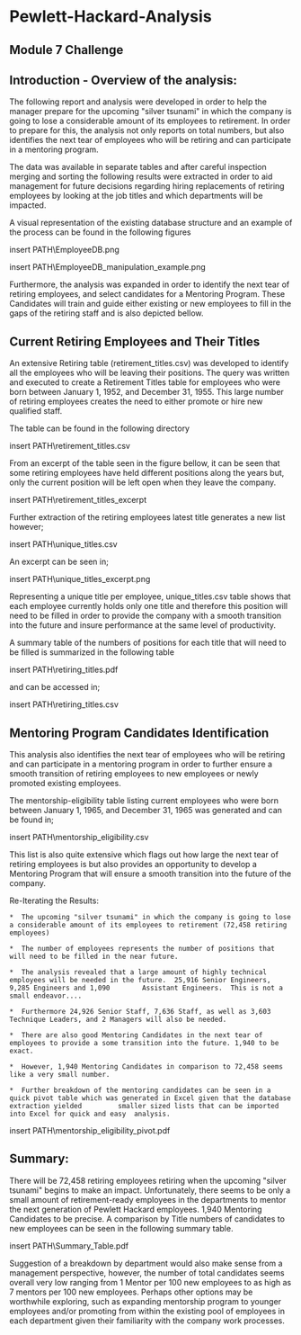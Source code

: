 # Pewlett-Hackard-Analysis
## Module 7 Challenge

## Introduction - Overview of the analysis:

The following report and analysis were developed in order to help the manager prepare for the upcoming "silver tsunami" in which the company is going to lose a considerable amount of its employees to retirement.  In order to prepare for this, the analysis not only reports on total numbers, but also identifies the next tear of employees who will be retiring and can participate in a mentoring program.  

The data was available in separate tables and after careful inspection merging and sorting the following results were extracted in order to aid management for future decisions regarding hiring replacements of retiring employees by looking at the job titles and which departments will be impacted.  

A visual representation of the existing database structure and an example of the process can be found in the following figures

insert PATH\EmployeeDB.png

insert PATH\EmployeeDB_manipulation_example.png


Furthermore, the analysis was expanded in order to identify the next tear of retiring employees, and select candidates for a Mentoring Program.   These Candidates will train and guide either existing or new employees to fill in the gaps of the retiring staff and is also depicted bellow.   

## Current Retiring Employees and Their Titles 

An extensive Retiring table (retirement_titles.csv) was developed to identify all the employees who will be leaving their positions.  The query was written and executed to create a Retirement Titles table for employees who were born between January 1, 1952, and December 31, 1955. This large number of retiring employees creates the need to either promote or hire new qualified staff. 

The table can be found in the following directory

insert PATH\retirement_titles.csv

From an excerpt of the table seen in the figure bellow, it can be seen that some retiring employees have held different positions along the years but, only the current position will be left open when they leave the company.    

insert PATH\retirement_titles_excerpt

Further extraction of the retiring employees latest title generates a new list however;

insert PATH\unique_titles.csv

An excerpt can be seen in;

insert PATH\unique_titles_excerpt.png

Representing a unique title per employee, unique_titles.csv table shows that each employee currently holds only one title and therefore this position will need to be filled in order to provide the company with a smooth transition into the future and insure performance at the same level of productivity.

A summary table of the numbers of positions for each title that will need to be filled is summarized in the following table

insert PATH\retiring_titles.pdf

and can be accessed  in; 

insert PATH\retiring_titles.csv


## Mentoring Program Candidates Identification

This analysis also identifies the next tear of employees who will be retiring and can participate in a mentoring program in order to further ensure a smooth transition of retiring employees to new employees or newly promoted existing employees.

The mentorship-eligibility table listing current employees who were born between January 1, 1965, and December 31, 1965 was generated and can be found in; 

insert PATH\mentorship_eligibility.csv

This list is also quite extensive which flags out how large the next tear of retiring employees is but also provides an opportunity to develop a Mentoring Program that will ensure a smooth transition into the future of the company. 


Re-Iterating the Results: 

	*  The upcoming "silver tsunami" in which the company is going to lose a considerable amount of its employees to retirement (72,458 retiring employees)

	*  The number of employees represents the number of positions that will need to be filled in the near future.

	*  The analysis revealed that a large amount of highly technical employees will be needed in the future.  25,916 Senior Engineers, 9,285 Engineers and 1,090 		Assistant Engineers.  This is not a small endeavor....
	
	*  Furthermore 24,926 Senior Staff, 7,636 Staff, as well as 3,603 Technique Leaders, and 2 Managers will also be needed.

	*  There are also good Mentoring Candidates in the next tear of employees to provide a some transition into the future. 1,940 to be exact.

	*  However, 1,940 Mentoring Candidates in comparison to 72,458 seems like a very small number. 

	*  Further breakdown of the mentoring candidates can be seen in a quick pivot table which was generated in Excel given that the database extraction yielded 		smaller sized lists that can be imported into Excel for quick and easy 	analysis.

insert PATH\mentorship_eligibility_pivot.pdf


## Summary: 

There will be 72,458 retiring employees retiring when the upcoming "silver tsunami" begins to make an impact.
Unfortunately, there seems to be only a small amount of retirement-ready employees in the departments to mentor the next generation of Pewlett Hackard employees. 1,940 Mentoring Candidates to be precise.  A comparison by Title numbers of candidates to new employees can be seen in the following summary table. 

insert PATH\Summary_Table.pdf


Suggestion of a breakdown by department would also make sense from a management perspective, however, the number of total candidates seems overall very low ranging from 1 Mentor per 100 new employees to as high as 7 mentors per 100 new employees.  Perhaps other options may be worthwhile exploring, such as expanding mentorship program to younger employees and/or promoting from within the existing pool of employees in each department given their familiarity with the company work processes.

